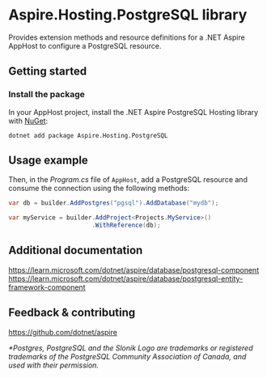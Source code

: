 # Aspire.Hosting.PostgreSQL library

Provides extension methods and resource definitions for a .NET Aspire AppHost to configure a PostgreSQL resource.

## Getting started

### Install the package

In your AppHost project, install the .NET Aspire PostgreSQL Hosting library with [NuGet](https://www.nuget.org):

```dotnetcli
dotnet add package Aspire.Hosting.PostgreSQL
```

## Usage example

Then, in the _Program.cs_ file of `AppHost`, add a PostgreSQL resource and consume the connection using the following methods:

```csharp
var db = builder.AddPostgres("pgsql").AddDatabase("mydb");

var myService = builder.AddProject<Projects.MyService>()
                       .WithReference(db);
```

## Additional documentation
https://learn.microsoft.com/dotnet/aspire/database/postgresql-component
https://learn.microsoft.com/dotnet/aspire/database/postgresql-entity-framework-component

## Feedback & contributing

https://github.com/dotnet/aspire

_*Postgres, PostgreSQL and the Slonik Logo are trademarks or registered trademarks of the PostgreSQL Community Association of Canada, and used with their permission._

